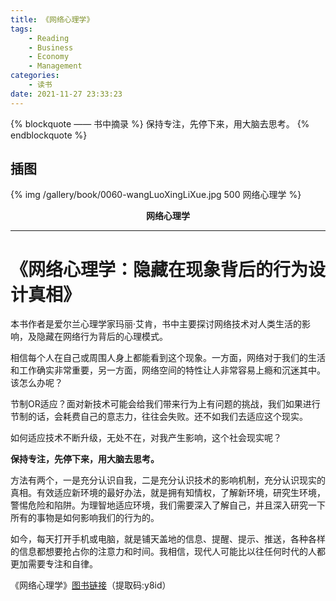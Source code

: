 ```yaml
---
title: 《网络心理学》
tags:
	- Reading
	- Business
	- Economy
	- Management
categories:
	- 读书
date: 2021-11-27 23:33:23
---
```


{% blockquote —— 书中摘录 %}
保持专注，先停下来，用大脑去思考。
{% endblockquote %}

<!-- more -->

## 插图
{% img /gallery/book/0060-wangLuoXingLiXue.jpg 500 网络心理学 %}
<p align="center"><b>网络心理学</b></p>

-----

# 《网络心理学：隐藏在现象背后的行为设计真相》

本书作者是爱尔兰心理学家玛丽·艾肯，书中主要探讨网络技术对人类生活的影响，及隐藏在网络行为背后的心理模式。

相信每个人在自己或周围人身上都能看到这个现象。一方面，网络对于我们的生活和工作确实非常重要，另一方面，网络空间的特性让人非常容易上瘾和沉迷其中。该怎么办呢？

节制OR适应？面对新技术可能会给我们带来行为上有问题的挑战，我们如果进行节制的话，会耗费自己的意志力，往往会失败。还不如我们去适应这个现实。

如何适应技术不断升级，无处不在，对我产生影响，这个社会现实呢？

**保持专注，先停下来，用大脑去思考。**

方法有两个，一是充分认识自我，二是充分认识技术的影响机制，充分认识现实的真相。有效适应新环境的最好办法，就是拥有知情权，了解新环境，研究生环境，警惕危险和陷阱。为理智地适应环境，我们需要深入了解自己，并且深入研究一下所有的事物是如何影响我们的行为的。

如今，每天打开手机或电脑，就是铺天盖地的信息、提醒、提示、推送，各种各样的信息都想要抢占你的注意力和时间。我相信，现代人可能比以往任何时代的人都更加需要专注和自律。

《网络心理学》[图书链接](https://pan.baidu.com/s/1vl5AjcORyCR33J77VUs9Uw)（提取码:y8id）